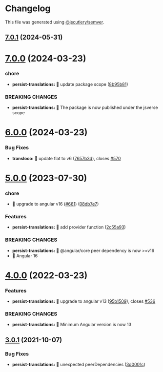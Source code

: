 # Changelog

This file was generated using [@jscutlery/semver](https://github.com/jscutlery/semver).

## [7.0.1](https://github.com/ngneat/transloco/compare/transloco-persist-translations-7.0.0...transloco-persist-translations-7.0.1) (2024-05-31)

# [7.0.0](https://github.com/jsverse/transloco/compare/transloco-persist-translations-6.0.0...transloco-persist-translations-7.0.0) (2024-03-23)

### chore

- **persist-translations:** 🤖 update package scope ([8b95b81](https://github.com/jsverse/transloco/commit/8b95b812a6922d9232988d815a1ddf1833eefe21))

### BREAKING CHANGES

- **persist-translations:** 🧨 The package is now published under the jsverse scope

# [6.0.0](https://github.com/jsverse/transloco/compare/transloco-persist-translations-5.0.0...transloco-persist-translations-6.0.0) (2024-03-23)

### Bug Fixes

- **transloco:** 🐛 update flat to v6 ([7657b3d](https://github.com/jsverse/transloco/commit/7657b3de185b011bd35f815436da759aae33fc26)), closes [#570](https://github.com/jsverse/transloco/issues/570)

# [5.0.0](https://github.com/jsverse/transloco/compare/transloco-persist-translations-4.0.0...transloco-persist-translations-5.0.0) (2023-07-30)

### chore

- 🤖 upgrade to angular v16 ([#661](https://github.com/jsverse/transloco/issues/661)) ([08db7e7](https://github.com/jsverse/transloco/commit/08db7e7d1f64846fa0b07123dee8ff5bff20b4f0))

### Features

- **persist-translations:** 🎸 add provider function ([2c55a93](https://github.com/jsverse/transloco/commit/2c55a93386e187591a443adc136085a1128db173))

### BREAKING CHANGES

- **persist-translations:** 🧨 @angular/core peer dependency is now >=v16
- 🧨 Angular 16

# [4.0.0](https://github.com/jsverse/transloco/compare/transloco-persist-translations-3.0.1...transloco-persist-translations-4.0.0) (2022-03-23)

### Features

- **persist-translations:** 🎸 upgrade to angular v13 ([95b1509](https://github.com/jsverse/transloco/commit/95b1509034c8507002514a560e0b811f8a2acf9f)), closes [#536](https://github.com/jsverse/transloco/issues/536)

### BREAKING CHANGES

- **persist-translations:** 🧨 Minimum Angular version is now 13

## [3.0.1](https://github.com/jsverse/transloco/compare/transloco-persist-translations-3.0.0...transloco-persist-translations-3.0.1) (2021-10-07)

### Bug Fixes

- **persist-translations:** 🐛 unexpected peerDependencies ([3d0001c](https://github.com/jsverse/transloco/commit/3d0001c850727ab6844e379dd94355a6388b7f26))
